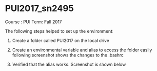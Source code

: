 # PUI2017_sn2495

Course : PUI
Term: Fall 2017

The following steps helped to set up the environment:
1. Create a folder called PUI2017 on the local drive
2. Create an environmental variable and alias to access the folder easily
following screenshot shows the changes to the .bashrc


3. Verified that the alias works. Screenshot is shown below
